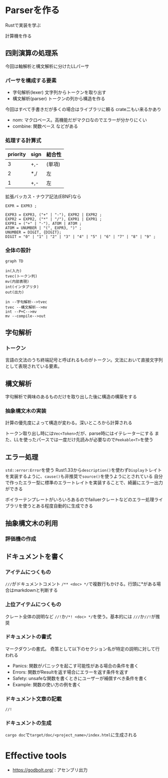 # Parserを作る
Rustで実装を学ぶ

計算機を作る


## 四則演算の処理系

今回は軸解析と構文解析に分けたLLパーサ

### パーサを構成する要素

- 字句解析(lexer)
  文字列からトークンを取り出す
- 構文解析(parser)
  トークンの列から構造を作る

今回はすべて手書きだが多くの場合はライブラリに頼る
crate二もい来るかあり
- nom: マクロベース。高機能だがマクロなのでエラーが分かりにくい
- combine: 関数ベース
などがある


### 処理する計算式

priority|sign|結合性
:--|:--|:--
3|+,-|(単項)
2|*,/|左
1|+,-|左

拡張バッカス・ナウア記法(EBNF)なら

```
EXPR = EXPR3 ;

EXPR3 = EXPR3, ("+" | "-"), EXPR2 | EXPR2 ;
EXPR2 = EXPR2, ("*" | "/"), EXPR1 | EXPR1 ;
EXPR1 = ("+" | "-"), ATOM | ATOM ;
ATOM = UNUMBER | "(", EXPR3, ")" ;
UNUMBER = DIGIT, {DIGIT};
DIGIT = "0" | "1" | "2" | "3" | "4" | "5" | "6" | "7" | "8" | "9" ;
```

### 全体の設計

```mermaid
graph TD

in(入力)
tvec(トークン列)
mv(内部表現)
int(インタプリタ)
out(出力)

in --字句解析-->tvec
tvec --構文解析-->mv
int --P+C-->mv
mv --compile-->out
```

## 字句解析

### トークン
言語の文法のうち終端記号と呼ばれるものがトークン。文法において直接文字列として表現されている要素。

## 構文解析

字句解析で興味のあるものだけを取り出した後に構造の構築をする

### 抽象構文木の実装

計算の優先度によって構造が変わる。深いところから計算される

トークン取り出し時には`Vec<Token>`だが、parse時にはイテレーターにする
また、LLを使ったパースでは一度だけ先読みが必要なので`Peekable<T>`を使う


## エラー処理

`std::error:Error`を使う
Rust1.33から`description()`を使わず`Display`トレイトを実装するように、`cause()`も非推奨で`source()`を使うようにとされている
自分で作ったエラー型に標準のエラートレイトを実装することで、綺麗にエラー出力ができる

ボイラーテンプレートがいろいろあるのでfailuerクレートなどのエラー処理ライブラリを使うとある程度自動的に生成できる

## 抽象構文木の利用

### 評価機の作成


## ドキュメントを書く


### アイテムにつくもの
`///`がドキュメントコメント
`/** <doc> */`で複数行もかける。行頭に*がある場合はmarkdownと判断する

### 上位アイテムにつくもの
クレート全体の説明など
`//!`か`/*! <doc> */`を使う。基本的には `///`か`//!`が推奨

### ドキュメントの書式

マークダウンの書式。
奇策として以下のセクション名が特定の説明に対して行われる

- Panics: 関数がパニックを起こす可能性がある場合の条件を書く
- Errors: 関数がResultを返す場合にエラーを返す条件を返す
- Safety: unsafeな関数を書くときにユーザーが補償すべき条件を書く
- Example: 関数の使い方の例を書く

### ドキュメント文章の記載

```
//! 
```

### ドキュメントの生成

`cargo doc`で`target/doc/<project_name>/index.html`に生成される

# Effective tools

- https://godbolt.org/ : アセンブリ出力